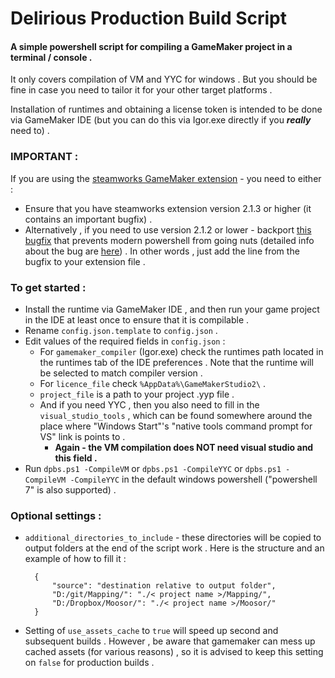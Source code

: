 # Delirious Production Build Script

#### A simple powershell script for compiling a GameMaker project in a terminal / console .

It only covers compilation of VM and YYC for windows .
But you should be fine in case you need to tailor it for your other target platforms .

Installation of runtimes and obtaining a license token is intended to be done via GameMaker IDE (but you can do this via Igor.exe directly if you ***really*** need to) .

### IMPORTANT :
If you are using the [steamworks GameMaker extension](https://github.com/YoYoGames/GMEXT-Steamworks) - you need to either :
 - Ensure that you have steamworks extension version 2.1.3 or higher (it contains an important bugfix) .
 - Alternatively , if you need to use version 2.1.2 or lower - backport [this bugfix](https://github.com/YoYoGames/GMEXT-Steamworks/commit/962c208c794935c1dd262df2d2c5840a198b8272) that prevents modern powershell from going nuts (detailed info about the bug are [here](https://github.com/YoYoGames/GMEXT-Steamworks/issues/120)) . In other words , just add the line from the bugfix to your extension file .

### To get started :
- Install the runtime via GameMaker IDE , and then run your game project in the IDE at least once to ensure that it is compilable .
- Rename `config.json.template` to `config.json` .
- Edit values of the required fields in `config.json` :
	- For `gamemaker_compiler` (Igor.exe) check the runtimes path located in the runtimes tab of the IDE preferences . Note that the runtime will be selected to match compiler version .
	- For `licence_file` check `%AppData%\GameMakerStudio2\` .
	- `project_file` is a path to your project .yyp file .
	- And if you need YYC , then you also need to fill in the `visual_studio_tools` , which can be found somewhere around the place where "Windows Start"'s "native tools command prompt for VS" link is points to .
		- **Again - the VM compilation does NOT need visual studio and this field .**
- Run `dpbs.ps1 -CompileVM` or `dpbs.ps1 -CompileYYC` or `dpbs.ps1 -CompileVM -CompileYYC` in the default windows powershell ("powershell 7" is also supported) .

### Optional settings :
- `additional_directories_to_include` - these directories will be copied to output folders at the end of the script work . Here is the structure and an example of how to fill it :
	
		{
			"source": "destination relative to output folder",
			"D:/git/Mapping/": "./< project name >/Mapping/",
			"D:/Dropbox/Moosor/": "./< project name >/Moosor/"
		}
	
- Setting of `use_assets_cache` to `true` will speed up second and subsequent builds . However , be aware that gamemaker can mess up cached assets (for various reasons) , so it is advised to keep this setting on `false` for production builds .
